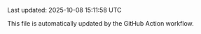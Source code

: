 Last updated: 2025-10-08 15:11:58 UTC

This file is automatically updated by the GitHub Action workflow.
